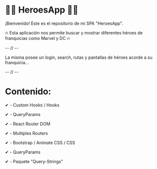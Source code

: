 # 🦸‍♂️ HeroesApp 🦸‍♀️

¡Bienvenido! Este es el repositorio de mi SPA "HeroesApp".

🔥 Esta aplicación nos permite buscar y mostrar diferentes héroes de franquicias como Marvel y DC 🔥

-- // --

La misma posee un login, search, rutas y pantallas de héroes acorde a su franquicia...

-- // --

# Contenido:

✔ - Custom Hooks / Hooks

✔ - QueryParams

✔ - React Router DOM

✔ - Multiples Routers

✔ - Bootstrap / Animate CSS / CSS

✔ - QueryParams

✔ - Paquete "Query-Strings"
